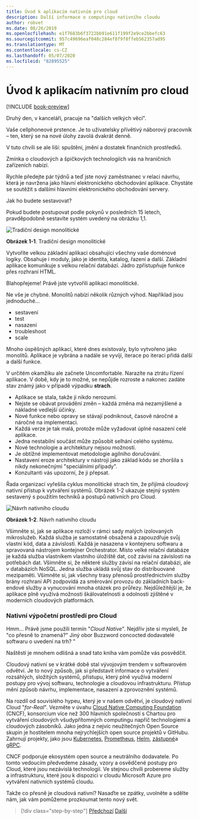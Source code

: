 ```yaml
---
title: Úvod k aplikacím nativním pro cloud
description: Další informace o computingu nativního cloudu
author: robvet
ms.date: 08/26/2019
ms.openlocfilehash: e1f7683b6f3722bb91e611f199f2e9ce2bbefc63
ms.sourcegitcommit: 957c49696eaf048c284ef8f9f8ffeb562357ad95
ms.translationtype: MT
ms.contentlocale: cs-CZ
ms.lasthandoff: 05/07/2020
ms.locfileid: "82895525"
---
```

# <a name="introduction-to-cloud-native-applications"></a>Úvod k aplikacím nativním pro cloud

[!INCLUDE [book-preview](../../../includes/book-preview.md)]

Druhý den, v kanceláři, pracuje na "dalších velkých věcí".

Vaše cellphoneové prstence. Je to uživatelsky přívětivý náborový pracovník – ten, který se na nové úlohy zavolá dvakrát denně.

V tuto chvíli se ale liší: spuštění, jmění a dostatek finančních prostředků.

Zmínka o cloudových a špičkových technologiích vás na hraničních zařízeních nabízí.

Rychle předejte pár týdnů a teď jste nový zaměstnanec v relaci návrhu, která je navržena jako hlavní elektronického obchodování aplikace. Chystáte se soutěžit s dalšími hlavními elektronického obchodování servery.

Jak ho budete sestavovat?

Pokud budete postupovat podle pokynů v posledních 15 letech, pravděpodobně sestavíte systém uvedený na obrázku 1,1.

![Tradiční design monolitické](./media/monolithic-design.png)

**Obrázek 1-1**. Tradiční design monolitické

Vytvoříte velkou základní aplikaci obsahující všechny vaše doménové logiky. Obsahuje i moduly, jako je identita, katalog, řazení a další. Základní aplikace komunikuje s velkou relační databází. Jádro zpřístupňuje funkce přes rozhraní HTML.

Blahopřejeme!  Právě jste vytvořili aplikaci monolitické.

Ne vše je chybné. Monolitů nabízí několik různých výhod. Například jsou jednoduché...

- sestavení
- test
- nasazení
- troubleshoot
- scale

Mnoho úspěšných aplikací, které dnes existovaly, bylo vytvořeno jako monolitů. Aplikace je vybrána a nadále se vyvíjí, iterace po iteraci přidá další a další funkce.

V určitém okamžiku ale začnete Uncomfortable. Narazíte na ztrátu řízení aplikace. V době, kdy je to možné, se nepůjde rozroste a nakonec zadáte stav známý jako v případě výpadku **strach**.

- Aplikace se stala, takže ji nikdo nerozumí.
- Nejste se obávat provádění změn – každá změna má nezamýšlené a nákladné vedlejší účinky.
- Nové funkce nebo opravy se stávají podniknout, časově náročné a náročné na implementaci.
- Každá verze je tak malá, protože může vyžadovat úplné nasazení celé aplikace.
- Jedna nestabilní součást může způsobit selhání celého systému.
- Nové technologie a architektury nejsou možností.
- Je obtížné implementovat metodologie agilního doručování.
- Nastavení eroze architektury v nástroji jako základ kódu se zhoršila s nikdy nekonečnými "speciálními případy".
- Konzultanti vás upozorní, že ji přepsat.

Řada organizací vyřešila cyklus monolitické strach tím, že přijímá cloudový nativní přístup k vytváření systémů. Obrázek 1-2 ukazuje stejný systém sestavený s použitím techniků a postupů nativních pro Cloud.

![Návrh nativního cloudu](./media/cloud-native-design.png)

**Obrázek 1-2**. Návrh nativního cloudu

Všimněte si, jak se aplikace rozloží v rámci sady malých izolovaných mikroslužeb. Každá služba je samostatně obsažená a zapouzdřuje svůj vlastní kód, data a závislosti. Každá je nasazena v kontejneru softwaru a spravovaná nástrojem kontejner Orchestrator. Místo velké relační databáze je každá služba vlastníkem vlastního úložiště dat, což závisí na závislosti na potřebách dat. Všimněte si, že některé služby závisí na relační databázi, ale v databázích NoSQL. Jedna služba ukládá svůj stav do distribuované mezipaměti. Všimněte si, jak všechny trasy přenosů prostřednictvím služby brány rozhraní API zodpovídá za směrování provozu do základních back-endové služby a vynucování mnoha otázek pro průřezy. Nejdůležitější je, že aplikace plně využívá možnosti škálovatelnosti a odolnosti zjištěné v moderních cloudových platformách.

### <a name="cloud-native-computing"></a>Nativní výpočetní prostředí pro Cloud

Hmm... Právě jsme použili termín "*Cloud Native*". Nejdřív jste si mysleli, že "co přesně to znamená?" Jiný obor Buzzword concocted dodavatelé softwaru o uvedení na trh? "

Naštěstí je mnohem odlišná a snad tato kniha vám pomůže vás posvědčit.

Cloudový nativní se v krátké době stal vývojovým trendem v softwarovém odvětví. Je to nový způsob, jak si představit informace o vytváření rozsáhlých, složitých systémů, přístupu, který plně využívá moderní postupy pro vývoj softwaru, technologie a cloudovou infrastrukturu. Přístup mění způsob návrhu, implementace, nasazení a zprovoznění systémů.

Na rozdíl od souvislého hypeu, který je v našem odvětví, je cloudový nativní Cloud "*for-Real*". Vezměte v úvahu [Cloud Native Computing Foundation](https://www.cncf.io/) (CNCF), konsorcium více než 300 hlavních společností s Chartou pro vytváření cloudových všudypřítomných computingu napříč technologiemi a cloudových zásobníků. Jako jedna z nejvíc neužitečných Open Source skupin je hostitelem mnoha nejrychlejších open source projektů v GitHubu. Zahrnují projekty, jako jsou [Kubernetes](https://kubernetes.io/), [Prometheus](https://prometheus.io/), [Helm](https://helm.sh/), [zástupné](https://www.envoyproxy.io/)a [gRPC](https://grpc.io/).

CNCF podporuje ekosystém open source a neutrálního dodavatele. Po tomto vedoucím předvedeme zásady, vzory a osvědčené postupy pro Cloud, které jsou nezávislá technologií. Ve stejnou chvíli probereme služby a infrastrukturu, které jsou k dispozici v cloudu Microsoft Azure pro vytváření nativních systémů cloudu.

Takže co přesně je cloudová nativní? Nasaďte se zpátky, uvolněte a sdělte nám, jak vám pomůžeme prozkoumat tento nový svět.

>[!div class="step-by-step"]
>[Předchozí](index.md)
>[Další](definition.md)
